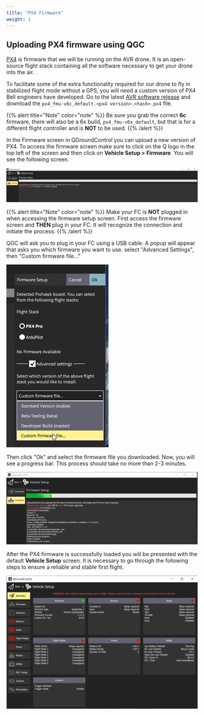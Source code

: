 ```yaml
---
title: "PX4 Firmware"
weight: 1
---
```


## Uploading PX4 firmware using QGC

[PX4](https://px4.io/) is firmware that we will be running on the AVR drone. It is an
open-source flight stack containing all the software necessary to get your drone into
the air.

To facilitate some of the extra functionality required for our drone to fly in
stabilized flight mode without a GPS, you will need a custom version of PX4 Bell
engineers have developed. Go to the latest
[AVR software release](https://github.com/bellflight/AVR-2022/releases/tag/stable) and
download the `px4_fmu-v6c_default.<px4 version>.<hash>.px4` file.

{{% alert title="Note" color="note" %}} Be sure you grab the correct **6c** firmware,
there will also be a 6x build, `px4_fmu-v6x_default`, but that is for a different flight
controller and is **NOT** to be used. {{% /alert %}}

In the Firmware screen in QGroundControl you can upload a new version of PX4. To access
the firmware screen make sure to click on the Q logo in the top left of the screen and
then click on **Vehicle Setup > Firmware**. You will see the following screen.

![Firmware upload screen in QGC](qgc_firmware_default.png)

{{% alert title="Note" color="note" %}} Make your FC is **NOT** plugged in when
accessing the firmware setup screen. First access the firmware screen and **THEN** plug
in your FC. It will recognize the connection and initiate the process. {{% /alert %}}

QGC will ask you to plug in your FC using a USB cable. A popup will appear that asks you
which firmware you want to use. select "Advanced Settings", then "Custom firmware
file..."

![Loading PX4 Pro Stable Release onto FC](image3.png)

Then click "Ok" and select the firmware file you downloaded. Now, you will see a
progress bar. This process should take no more than 2-3 minutes.

![](image4.png)

After the PX4 firmware is successfully loaded you will be presented with the default
**Vehicle Setup** screen. It is necessary to go through the following steps to ensure a
reliable and stable first flight.

![QGC Vehicle Setup screen right after PX4 firmware load](qgc_vehicle_setup.png)

